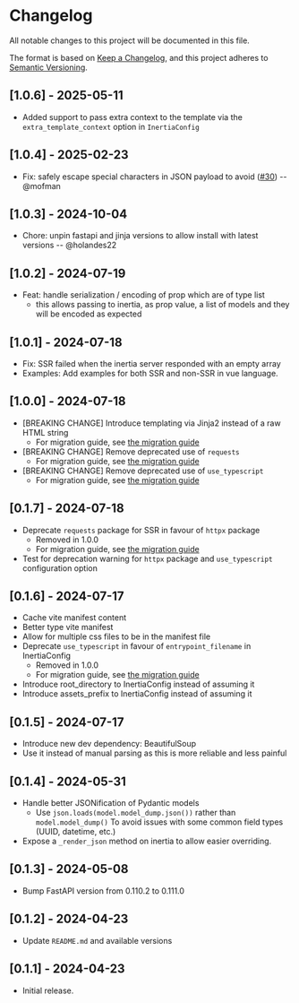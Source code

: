 # Changelog

All notable changes to this project will be documented in this file.

The format is based on [Keep a Changelog](https://keepachangelog.com/en/1.0.0/),
and this project adheres to [Semantic Versioning](https://semver.org/spec/v2.0.0.html).

## [1.0.6] - 2025-05-11

- Added support to pass extra context to the template via the `extra_template_context` option in `InertiaConfig`

## [1.0.4] - 2025-02-23

- Fix: safely escape special characters in JSON payload to avoid ([#30](https://github.com/hxjo/fastapi-inertia/issues/30)) -- @mofman

## [1.0.3] - 2024-10-04

- Chore: unpin fastapi and jinja versions to allow install with latest versions -- @holandes22

## [1.0.2] - 2024-07-19

- Feat: handle serialization / encoding of prop which are of type list
  - this allows passing to inertia, as prop value, a list of models and they will be encoded as expected

## [1.0.1] - 2024-07-18

- Fix: SSR failed when the inertia server responded with an empty array
- Examples: Add examples for both SSR and non-SSR in vue language.

## [1.0.0] - 2024-07-18

- [BREAKING CHANGE] Introduce templating via Jinja2 instead of a raw HTML string
  - For migration guide, see [the migration guide](./DEPRECATION_AND_MIGRATION_GUIDE.md#use-jinja2-template-instead-of-a-raw-html-string)
- [BREAKING CHANGE] Remove deprecated use of `requests`
  - For migration guide, see [the migration guide](./DEPRECATION_AND_MIGRATION_GUIDE.md#requests-package-for-ssr)
- [BREAKING CHANGE] Remove deprecated use of `use_typescript`
  - For migration guide, see [the migration guide](./DEPRECATION_AND_MIGRATION_GUIDE.md#use_typescript-configuration-option)

## [0.1.7] - 2024-07-18

- Deprecate `requests` package for SSR in favour of `httpx` package
  - Removed in 1.0.0
  - For migration guide, see [the migration guide](./DEPRECATION_AND_MIGRATION_GUIDE.md#requests-package-for-ssr)
- Test for deprecation warning for `httpx` package and `use_typescript` configuration option

## [0.1.6] - 2024-07-17

- Cache vite manifest content
- Better type vite manifest
- Allow for multiple css files to be in the manifest file
- Deprecate `use_typescript` in favour of `entrypoint_filename` in InertiaConfig
  - Removed in 1.0.0
  - For migration guide, see [the migration guide](./DEPRECATION_AND_MIGRATION_GUIDE.md#use_typescript-configuration-option)
- Introduce root_directory to InertiaConfig instead of assuming it
- Introduce assets_prefix to InertiaConfig instead of assuming it

## [0.1.5] - 2024-07-17

- Introduce new dev dependency: BeautifulSoup
- Use it instead of manual parsing as this is more reliable and less painful

## [0.1.4] - 2024-05-31

- Handle better JSONification of Pydantic models
  - Use `json.loads(model.model_dump.json())` rather than `model.model_dump()`
    To avoid issues with some common field types (UUID, datetime, etc.)
- Expose a `_render_json` method on inertia to allow easier overriding.

## [0.1.3] - 2024-05-08

- Bump FastAPI version from 0.110.2 to 0.111.0

## [0.1.2] - 2024-04-23

- Update `README.md` and available versions

## [0.1.1] - 2024-04-23

- Initial release.
